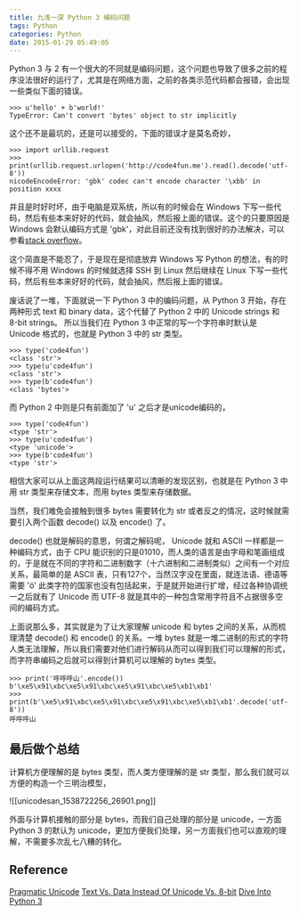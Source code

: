 ```yaml
---
title: 九浅一深 Python 3 编码问题
tags: Python
categories: Python
date: 2015-01-29 05:49:05
---
```


Python 3 与 2 有一个很大的不同就是编码问题，这个问题也导致了很多之前的程序没法很好的运行了，尤其是在网络方面，之前的各类示范代码都会报错，会出现一些类似下面的错误。

```
>>> u'hello' + b'world!'
TypeError: Can't convert 'bytes' object to str implicitly
```

这个还不是最坑的，还是可以接受的，下面的错误才是莫名奇妙，

```
>>> import urllib.request
>>> print(urllib.request.urlopen('http://code4fun.me').read().decode('utf-8'))
nicodeEncodeError: 'gbk' codec can't encode character '\xbb' in position xxxx
```

并且是时好时坏，由于电脑是双系统，所以有的时候会在 Windows 下写一些代码，然后有些本来好好的代码，就会抽风，然后报上面的错误。这个的只要原因是 Windows 会默认编码方式是 'gbk'，对此目前还没有找到很好的办法解决，可以参看[stack overflow](http://stackoverflow.com/questions/3218014/unicodeencodeerror-gbk-codec-cant-encode-character-illegal-multibyte-sequen)。

这个简直是不能忍了，于是现在是彻底放弃 Windows 写 Python 的想法，有的时候不得不用 Windows 的时候就选择 SSH 到 Linux 然后继续在 Linux 下写一些代码，然后有些本来好好的代码，就会抽风，然后报上面的错误。

废话说了一堆，下面就说一下 Python 3 中的编码问题，从 Python 3 开始，存在两种形式 text 和 binary data，这个代替了 Python 2 中的 Unicode strings 和 8-bit strings。 所以当我们在 Python 3 中正常的写一个字符串时默认是 Unicode 格式的，也就是 Python 3 中的 str 类型。

```
>>> type('code4fun')
<class 'str'>
>>> type(u'code4fun')
<class 'str'>
>>> type(b'code4fun')
<class 'bytes'>
```

而 Python 2 中则是只有前面加了 'u' 之后才是unicode编码的，

```
>>> type('code4fun')
<type 'str'>
>>> type(u'code4fun')
<type 'unicode'>
>>> type(b'code4fun')
<type 'str'>
```

相信大家可以从上面这两段运行结果可以清晰的发现区别，也就是在 Python 3 中用 str 类型来存储文本，而用 bytes 类型来存储数据。

当然，我们难免会接触到很多 bytes 需要转化为 str 或者反之的情况，这时候就需要引入两个函数 decode() 以及 encode() 了。

decode() 也就是解码的意思，何谓之解码呢， Unicode 就和 ASCII 一样都是一种编码方式，由于 CPU 能识别的只是01010，而人类的语言是由字母和笔画组成的，于是就在不同的字符和二进制数字（十六进制和二进制类似）之间有一个对应关系，最简单的是 ASCII 表，只有127个，当然汉字没在里面，就连法语、德语等需要 'ö' 此类字符的国家也没有包括起来，于是就开始进行扩增，经过各种协调统一之后就有了 Unicode 而 UTF-8 就是其中的一种包含常用字符且不占据很多空间的编码方式。

上面说那么多，其实就是为了让大家理解 unicode 和 bytes 之间的关系，从而梳理清楚 decode() 和 encode() 的关系。一堆 bytes 就是一堆二进制的形式的字符人类无法理解，所以我们需要对他们进行解码从而可以得到我们可以理解的形式，而字符串编码之后就可以得到计算机可以理解的 bytes 类型。

```
>>> print('呼呼呼山'.encode())
b'\xe5\x91\xbc\xe5\x91\xbc\xe5\x91\xbc\xe5\xb1\xb1'
>>> print(b'\xe5\x91\xbc\xe5\x91\xbc\xe5\x91\xbc\xe5\xb1\xb1'.decode('utf-8'))
呼呼呼山
```

## 最后做个总结

计算机方便理解的是 bytes 类型，而人类方便理解的是 str 类型，那么我们就可以方便的构造一个三明治模型，

![[unicodesan_1538722256_26901.png]]

外面与计算机接触的部分是 bytes，而我们自己处理的部分是 unicode，一方面 Python 3 的默认为 unicode，更加方便我们处理，另一方面我们也可以直观的理解，不需要多次乱七八糟的转化。

## Reference
[Pragmatic Unicode](http://nedbatchelder.com/text/unipain.html)
[Text Vs. Data Instead Of Unicode Vs. 8-bit](https://docs.python.org/3.0/whatsnew/3.0.html#text-vs-data-instead-of-unicode-vs-8-bit)
[Dive Into Python 3](http://woodpecker.org.cn/diveintopython3/strings.html)